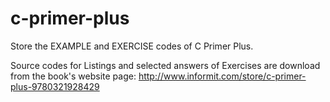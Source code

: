 # c-primer-plus

Store the EXAMPLE and EXERCISE codes of C Primer Plus.

Source codes for Listings and selected answers of Exercises are download from the book's website page: http://www.informit.com/store/c-primer-plus-9780321928429
